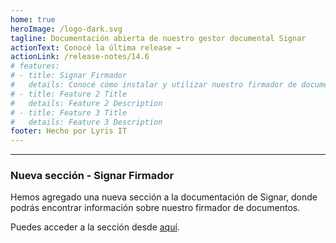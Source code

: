 ```yaml
---
home: true
heroImage: /logo-dark.svg
tagline: Documentación abierta de nuestro gestor documental Signar
actionText: Conocé la última release →
actionLink: /release-notes/14.6
# features:
# - title: Signar Firmador
#   details: Conocé cómo instalar y utilizar nuestro firmador de documentos aquí
# - title: Feature 2 Title
#   details: Feature 2 Description
# - title: Feature 3 Title
#   details: Feature 3 Description
footer: Hecho por Lyris IT
---
```



---
### Nueva sección - Signar Firmador <Badge type="warning" text="Nuevo"/>

Hemos agregado una nueva sección a la documentación de Signar, donde podrás encontrar información sobre nuestro firmador de documentos.

Puedes acceder a la sección desde [aquí](/firmador/README.md).